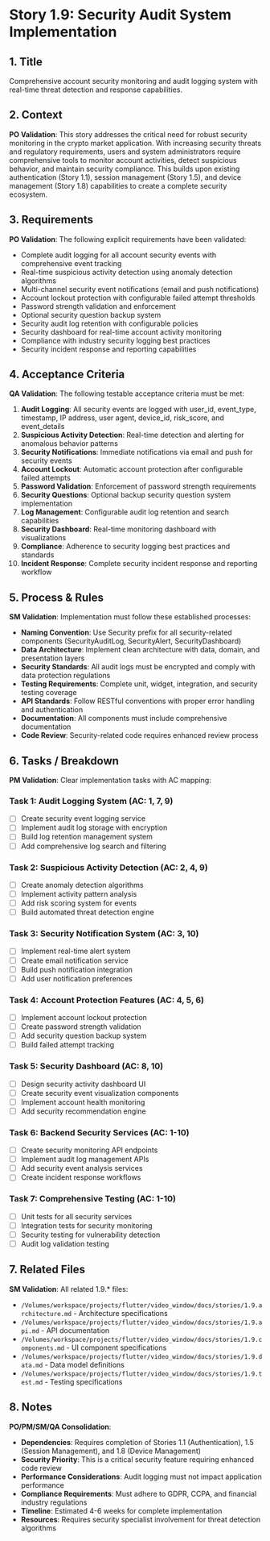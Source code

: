 # Story 1.9: Security Audit System Implementation

## 1. Title
Comprehensive account security monitoring and audit logging system with real-time threat detection and response capabilities.

## 2. Context
**PO Validation**: This story addresses the critical need for robust security monitoring in the crypto market application. With increasing security threats and regulatory requirements, users and system administrators require comprehensive tools to monitor account activities, detect suspicious behavior, and maintain security compliance. This builds upon existing authentication (Story 1.1), session management (Story 1.5), and device management (Story 1.8) capabilities to create a complete security ecosystem.

## 3. Requirements
**PO Validation**: The following explicit requirements have been validated:
- Complete audit logging for all account security events with comprehensive event tracking
- Real-time suspicious activity detection using anomaly detection algorithms
- Multi-channel security event notifications (email and push notifications)
- Account lockout protection with configurable failed attempt thresholds
- Password strength validation and enforcement
- Optional security question backup system
- Security audit log retention with configurable policies
- Security dashboard for real-time account activity monitoring
- Compliance with industry security logging best practices
- Security incident response and reporting capabilities

## 4. Acceptance Criteria
**QA Validation**: The following testable acceptance criteria must be met:
1. **Audit Logging**: All security events are logged with user_id, event_type, timestamp, IP address, user agent, device_id, risk_score, and event_details
2. **Suspicious Activity Detection**: Real-time detection and alerting for anomalous behavior patterns
3. **Security Notifications**: Immediate notifications via email and push for security events
4. **Account Lockout**: Automatic account protection after configurable failed attempts
5. **Password Validation**: Enforcement of password strength requirements
6. **Security Questions**: Optional backup security question system implementation
7. **Log Management**: Configurable audit log retention and search capabilities
8. **Security Dashboard**: Real-time monitoring dashboard with visualizations
9. **Compliance**: Adherence to security logging best practices and standards
10. **Incident Response**: Complete security incident response and reporting workflow

## 5. Process & Rules
**SM Validation**: Implementation must follow these established processes:
- **Naming Convention**: Use Security prefix for all security-related components (SecurityAuditLog, SecurityAlert, SecurityDashboard)
- **Data Architecture**: Implement clean architecture with data, domain, and presentation layers
- **Security Standards**: All audit logs must be encrypted and comply with data protection regulations
- **Testing Requirements**: Complete unit, widget, integration, and security testing coverage
- **API Standards**: Follow RESTful conventions with proper error handling and authentication
- **Documentation**: All components must include comprehensive documentation
- **Code Review**: Security-related code requires enhanced review process

## 6. Tasks / Breakdown
**PM Validation**: Clear implementation tasks with AC mapping:

### Task 1: Audit Logging System (AC: 1, 7, 9)
- [ ] Create security event logging service
- [ ] Implement audit log storage with encryption
- [ ] Build log retention management system
- [ ] Add comprehensive log search and filtering

### Task 2: Suspicious Activity Detection (AC: 2, 4, 9)
- [ ] Create anomaly detection algorithms
- [ ] Implement activity pattern analysis
- [ ] Add risk scoring system for events
- [ ] Build automated threat detection engine

### Task 3: Security Notification System (AC: 3, 10)
- [ ] Implement real-time alert system
- [ ] Create email notification service
- [ ] Build push notification integration
- [ ] Add user notification preferences

### Task 4: Account Protection Features (AC: 4, 5, 6)
- [ ] Implement account lockout protection
- [ ] Create password strength validation
- [ ] Add security question backup system
- [ ] Build failed attempt tracking

### Task 5: Security Dashboard (AC: 8, 10)
- [ ] Design security activity dashboard UI
- [ ] Create security event visualization components
- [ ] Implement account health monitoring
- [ ] Add security recommendation engine

### Task 6: Backend Security Services (AC: 1-10)
- [ ] Create security monitoring API endpoints
- [ ] Implement audit log management APIs
- [ ] Add security event analysis services
- [ ] Create incident response workflows

### Task 7: Comprehensive Testing (AC: 1-10)
- [ ] Unit tests for all security services
- [ ] Integration tests for security monitoring
- [ ] Security testing for vulnerability detection
- [ ] Audit log validation testing

## 7. Related Files
**SM Validation**: All related 1.9.* files:
- `/Volumes/workspace/projects/flutter/video_window/docs/stories/1.9.architecture.md` - Architecture specifications
- `/Volumes/workspace/projects/flutter/video_window/docs/stories/1.9.api.md` - API documentation
- `/Volumes/workspace/projects/flutter/video_window/docs/stories/1.9.components.md` - UI component specifications
- `/Volumes/workspace/projects/flutter/video_window/docs/stories/1.9.data.md` - Data model definitions
- `/Volumes/workspace/projects/flutter/video_window/docs/stories/1.9.test.md` - Testing specifications

## 8. Notes
**PO/PM/SM/QA Consolidation**:
- **Dependencies**: Requires completion of Stories 1.1 (Authentication), 1.5 (Session Management), and 1.8 (Device Management)
- **Security Priority**: This is a critical security feature requiring enhanced code review
- **Performance Considerations**: Audit logging must not impact application performance
- **Compliance Requirements**: Must adhere to GDPR, CCPA, and financial industry regulations
- **Timeline**: Estimated 4-6 weeks for complete implementation
- **Resources**: Requires security specialist involvement for threat detection algorithms
